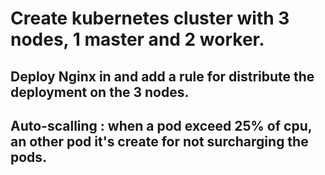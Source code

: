 # Create kubernetes cluster with 3 nodes, 1 master and 2 worker.
## Deploy Nginx in and add a rule for distribute the deployment on the 3 nodes.
## Auto-scalling : when a pod exceed 25% of cpu, an other pod it's create for not surcharging the pods.
